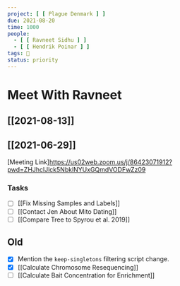 ```yaml
---
project: [ [ Plague Denmark ] ]
due: 2021-08-20
time: 1000
people:
  - [ [ Ravneet Sidhu ] ]
  - [ [ Hendrik Poinar ] ]
tags: 🧨 
status: priority
---
```


# Meet With Ravneet

## [[2021-08-13]]

## [[2021-06-29]]

[Meeting Link]https://us02web.zoom.us/j/86423071912?pwd=ZHJhclJlck5NbklNYUxGQmdVODFwZz09

### Tasks

- [ ] [[Fix Missing Samples and Labels]]
- [ ] [[Contact Jen About Mito Dating]]
- [ ] [[Compare Tree to Spyrou et al. 2019]]

## Old

- [x] Mention the ```keep-singletons``` filtering script change.
- [x] [[Calculate Chromosome Resequencing]]
- [ ] [[Calculate Bait Concentration for Enrichment]]